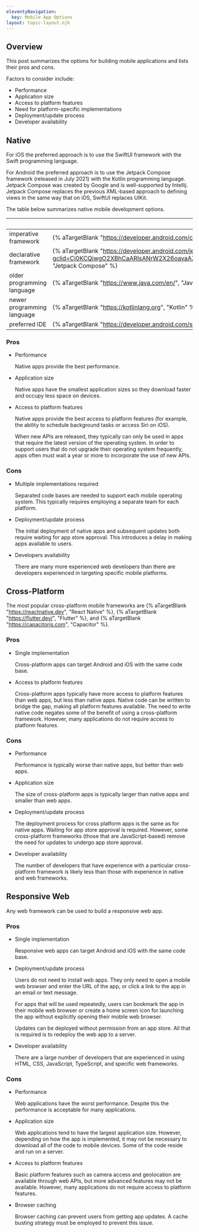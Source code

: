 ```yaml
---
eleventyNavigation:
  key: Mobile App Options
layout: topic-layout.njk
---
```


## Overview

This post summarizes the options for building mobile applications
and lists their pros and cons.

Factors to consider include:

- Performance
- Application size
- Access to platform features
- Need for platform-specific implementations
- Deployment/update process
- Developer availability

## Native

For iOS the preferred approach is to use the SwiftUI framework
with the Swift programming language.

For Android the preferred approach is to use the Jetpack Compose framework
(released in July 2021) with the Kotlin programming language.
Jetpack Compose was created by Google and is well-supported by Intellij.
Jetpack Compose replaces the previous XML-based approach to defining views
in the same way that on iOS, SwiftUI replaces UIKit.

The table below summarizes native mobile development options.

|                            | Android                                                                                                                                                                                               | iOS                                                                                                                                                                     |
| -------------------------- | ----------------------------------------------------------------------------------------------------------------------------------------------------------------------------------------------------- | ----------------------------------------------------------------------------------------------------------------------------------------------------------------------- |
| imperative framework       | {% aTargetBlank "https://developer.android.com/codelabs/basic-android-kotlin-training-xml-layouts#0", "XML views" %}                                                                                  | {% aTargetBlank "https://developer.apple.com/documentation/uikit", "UIKit" %}                                                                                           |
| declarative framework      | {% aTargetBlank "https://developer.android.com/jetpack/compose?gclid=Cj0KCQjwgO2XBhCaARIsANrW2X26oavaAZPerKUsKB5UEmiA4Civ8OiBoZWzaOpH30MrlUFTd4jKbnQaAoAsEALw_wcB&gclsrc=aw.ds", "Jetpack Compose" %} | {% aTargetBlank "https://developer.apple.com/xcode/swiftui/", "SwiftUI" %}                                                                                              |
| older programming language | {% aTargetBlank "https://www.java.com/en/", "Java" %}                                                                                                                                                 | {% aTargetBlank "https://developer.apple.com/library/archive/documentation/Cocoa/Conceptual/ProgrammingWithObjectiveC/Introduction/Introduction.html", "Objective-C" %} |
| newer programming language | {% aTargetBlank "https://kotlinlang.org", "Kotlin" %}                                                                                                                                                 | {% aTargetBlank "https://developer.apple.com/swift/", "Swift" %}                                                                                                        |
| preferred IDE              | {% aTargetBlank "https://developer.android.com/studio", "Android Studio" %}                                                                                                                           | {% aTargetBlank "https://developer.apple.com/xcode/", "Xcode" %}                                                                                                        |

### Pros

- Performance

  Native apps provide the best performance.

- Application size

  Native apps have the smallest application sizes
  so they download faster and occupy less space on devices.

- Access to platform features

  Native apps provide the best access to platform features
  (for example, the ability to schedule background tasks
  or access Siri on iOS).

  When new APIs are released, they typically can only be used
  in apps that require the latest version of the operating system.
  In order to support users that do not upgrade
  their operating system frequently, apps often must
  wait a year or more to incorporate the use of new APIs.

### Cons

- Multiple implementations required

  Separated code bases are needed to support each mobile operating system.
  This typically requires employing a separate team for each platform.

- Deployment/update process

  The initial deployment of native apps and subsequent updates
  both require waiting for app store approval.
  This introduces a delay in making apps available to users.

- Developers availability

  There are many more experienced web developers than there are
  developers experienced in targeting specific mobile platforms.

## Cross-Platform

The most popular cross-platform mobile frameworks are
{% aTargetBlank "https://reactnative.dev", "React Native" %},
{% aTargetBlank "https://flutter.dev/", "Flutter" %}, and
{% aTargetBlank "https://capacitorjs.com", "Capacitor" %}.

### Pros

- Single implementation

  Cross-platform apps can target Android and iOS with the same code base.

- Access to platform features

  Cross-platform apps typically have more access to platform features
  than web apps, but less than native apps.
  Native code can be written to bridge the gap,
  making all platform features available.
  The need to write native code negates some of the
  benefit of using a cross-platform framework.
  However, many applications do not require access to platform features.

### Cons

- Performance

  Performance is typically worse than native apps, but better than web apps.

- Application size

  The size of cross-platform apps is typically
  larger than native apps and smaller than web apps.

- Deployment/update process

  The deployment process for cross platform apps is the same as for native apps.
  Waiting for app store approval is required.
  However, some cross-platform frameworks (those that are JavaScript-based)
  remove the need for updates to undergo app store approval.

- Developer availability

  The number of developers that have experience with
  a particular cross-platform framework is likely less than
  those with experience in native and web frameworks.

## Responsive Web

Any web framework can be used to build a responsive web app.

### Pros

- Single implementation

  Responsive web apps can target Android and iOS with the same code base.

- Deployment/update process

  Users do not need to install web apps.
  They only need to open a mobile web browser and
  enter the URL of the app,
  or click a link to the app in an email or text message.

  For apps that will be used repeatedly, users can
  bookmark the app in their mobile web browser or
  create a home screen icon for launching the app
  without explicitly opening their mobile web browser.

  Updates can be deployed without permission from an app store.
  All that is required is to redeploy the web app to a server.

- Developer availability

  There are a large number of developers that are experienced in using
  HTML, CSS, JavaScript, TypeScript, and specific web frameworks.

### Cons

- Performance

  Web applications have the worst performance.
  Despite this the performance is acceptable for many applications.

- Application size

  Web applications tend to have the largest application size.
  However, depending on how the app is implemented,
  it may not be necessary to download all of the code
  to mobile devices.
  Some of the code reside and run on a server.

- Access to platform features

  Basic platform features such as camera access and geolocation
  are available through web APIs, but more advanced features
  may not be available.
  However, many applications do not require access to platform features.

- Browser caching

  Browser caching can prevent users from getting app updates.
  A cache busting strategy must be employed to prevent this issue.
